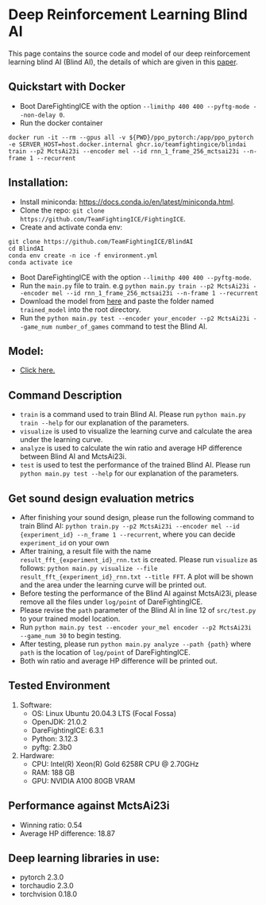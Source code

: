 # Deep Reinforcement Learning Blind AI

This page contains the source code and model of our deep reinforcement learning blind AI (Blind AI), the details of which are given in this [paper](https://arxiv.org/abs/2205.07444).

## Quickstart with Docker
- Boot DareFightingICE with the option `--limithp 400 400 --pyftg-mode --non-delay 0`.
- Run the docker container
```
docker run -it --rm --gpus all -v ${PWD}/ppo_pytorch:/app/ppo_pytorch -e SERVER_HOST=host.docker.internal ghcr.io/teamfightingice/blindai train --p2 MctsAi23i --encoder mel --id rnn_1_frame_256_mctsai23i --n-frame 1 --recurrent
```

## Installation:
- Install miniconda: https://docs.conda.io/en/latest/miniconda.html.
- Clone the repo: `git clone https://github.com/TeamFightingICE/FightingICE`.
- Create and activate conda env:
```
git clone https://github.com/TeamFightingICE/BlindAI
cd BlindAI
conda env create -n ice -f environment.yml
conda activate ice
```
- Boot DareFightingICE with the option `--limithp 400 400 --pyftg-mode`.
- Run the ```main.py``` file to train. e.g ```python main.py train --p2 MctsAi23i --encoder mel --id rnn_1_frame_256_mctsai23i --n-frame 1 --recurrent```
- Download the model from [here](https://drive.google.com/drive/folders/1xVIlMNNY8prY3HgMdPnqC37loaZUlwAJ?usp=sharing) and paste the folder named `trained_model` into the root directory.
- Run the ```python main.py test --encoder your_encoder --p2 MctsAi23i --game_num number_of_games``` command to test the Blind AI.


## Model:
- [Click here.](https://drive.google.com/drive/folders/1xVIlMNNY8prY3HgMdPnqC37loaZUlwAJ?usp=sharing)<br>


## Command Description
- ```train``` is a command used to train Blind AI. Please run ```python main.py train --help``` for our explanation of the parameters.
- ```visualize``` is used to visualize the learning curve and calculate the area under the learning curve.
- ```analyze``` is used to calculate the win ratio and average HP difference between Blind AI and MctsAi23i.
- ```test``` is used to test the performance of the trained Blind AI. Please run ```python main.py test --help``` for our explanation of the parameters.

## Get sound design evaluation metrics
- After finishing your sound design, please run the following command to train Blind AI:
  ```python train.py --p2 MctsAi23i --encoder mel --id {experiment_id} --n_frame 1 --recurrent```, where you can decide ```experiment_id``` on your own
- After training, a result file with the name ```result_fft_{experiment_id}_rnn.txt``` is created. Please run ```visualize``` as follows: ```python main.py visualize --file result_fft_{experiment_id}_rnn.txt --title FFT```. A plot will be shown and the area under the learning curve will be printed out.
- Before testing the performance of the Blind AI against MctsAi23i, please remove all the files under ```log/point``` of DareFightingICE.
- Please revise the ```path``` parameter of the Blind AI in line 12 of ```src/test.py``` to your trained model location.
- Run ```python main.py test --encoder your_mel encoder --p2 MctsAi23i --game_num 30``` to begin testing.
- After testing, please run ```python main.py analyze --path {path}``` where ```path``` is the location of ```log/point``` of DareFightingICE.
- Both win ratio and average HP difference will be printed out.

## Tested Environment
1. Software:
   - OS: Linux Ubuntu 20.04.3 LTS (Focal Fossa)
   - OpenJDK: 21.0.2
   - DareFightingICE: 6.3.1
   - Python: 3.12.3
   - pyftg: 2.3b0
2. Hardware:
   - CPU: Intel(R) Xeon(R) Gold 6258R CPU @ 2.70GHz
   - RAM: 188 GB
   - GPU: NVIDIA A100 80GB VRAM

## Performance against MctsAi23i
- Winning ratio: 0.54
- Average HP difference: 18.87   

## Deep learning libraries in use:
- pytorch 2.3.0
- torchaudio 2.3.0
- torchvision 0.18.0
